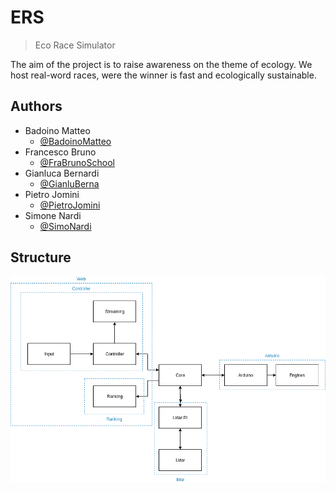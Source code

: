 # ERS

> Eco Race Simulator

The aim of the project is to raise awareness on the theme of ecology. We  host real-word races, were the winner is fast and ecologically  sustainable.



## Authors

+ Badoino Matteo
  + [@BadoinoMatteo](https://github.com/BadoinoMatteo)
+ Francesco Bruno
  + [@FraBrunoSchool](https://github.com/FraBrunoSchool)
+ Gianluca Bernardi
  + [@GianluBerna](https://github.com/GianluBerna)
+ Pietro Jomini
  + [@PietroJomini](https://github.com/PietroJomini)
+ Simone Nardi
  + [@SimoNardi](https://github.com/SimoNardi)



## Structure

![](./ERS.png)

